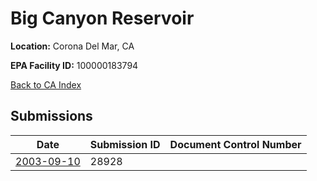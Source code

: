 # Big Canyon Reservoir

**Location:** Corona Del Mar, CA

**EPA Facility ID:** 100000183794

[Back to CA Index](../../index.md)

## Submissions

| Date | Submission ID | Document Control Number |
|------|--------------|-------------------------|
| [2003-09-10](submissions/28928.md) | 28928 |  |
